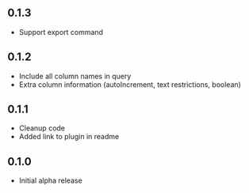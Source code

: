 ## 0.1.3

- Support export command

## 0.1.2

- Include all column names in query
- Extra column information (autoIncrement, text restrictions, boolean)

## 0.1.1

- Cleanup code
- Added link to plugin in readme

## 0.1.0

- Initial alpha release
